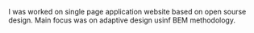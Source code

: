 I was worked on single page application website based on open sourse design. Main focus was on adaptive design usinf BEM methodology. 
